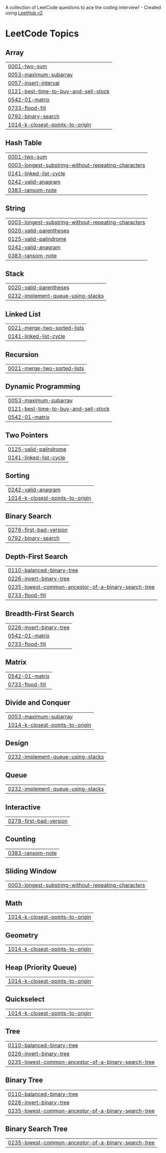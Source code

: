 A collection of LeetCode questions to ace the coding interview! - Created using [LeetHub v2](https://github.com/arunbhardwaj/LeetHub-2.0)
<!---LeetCode Topics Start-->
# LeetCode Topics
## Array
|  |
| ------- |
| [0001-two-sum](https://github.com/hanlyang0522/AlgoSelf/tree/master/0001-two-sum) |
| [0053-maximum-subarray](https://github.com/hanlyang0522/AlgoSelf/tree/master/0053-maximum-subarray) |
| [0057-insert-interval](https://github.com/hanlyang0522/AlgoSelf/tree/master/0057-insert-interval) |
| [0121-best-time-to-buy-and-sell-stock](https://github.com/hanlyang0522/AlgoSelf/tree/master/0121-best-time-to-buy-and-sell-stock) |
| [0542-01-matrix](https://github.com/hanlyang0522/AlgoSelf/tree/master/0542-01-matrix) |
| [0733-flood-fill](https://github.com/hanlyang0522/AlgoSelf/tree/master/0733-flood-fill) |
| [0792-binary-search](https://github.com/hanlyang0522/AlgoSelf/tree/master/0792-binary-search) |
| [1014-k-closest-points-to-origin](https://github.com/hanlyang0522/AlgoSelf/tree/master/1014-k-closest-points-to-origin) |
## Hash Table
|  |
| ------- |
| [0001-two-sum](https://github.com/hanlyang0522/AlgoSelf/tree/master/0001-two-sum) |
| [0003-longest-substring-without-repeating-characters](https://github.com/hanlyang0522/AlgoSelf/tree/master/0003-longest-substring-without-repeating-characters) |
| [0141-linked-list-cycle](https://github.com/hanlyang0522/AlgoSelf/tree/master/0141-linked-list-cycle) |
| [0242-valid-anagram](https://github.com/hanlyang0522/AlgoSelf/tree/master/0242-valid-anagram) |
| [0383-ransom-note](https://github.com/hanlyang0522/AlgoSelf/tree/master/0383-ransom-note) |
## String
|  |
| ------- |
| [0003-longest-substring-without-repeating-characters](https://github.com/hanlyang0522/AlgoSelf/tree/master/0003-longest-substring-without-repeating-characters) |
| [0020-valid-parentheses](https://github.com/hanlyang0522/AlgoSelf/tree/master/0020-valid-parentheses) |
| [0125-valid-palindrome](https://github.com/hanlyang0522/AlgoSelf/tree/master/0125-valid-palindrome) |
| [0242-valid-anagram](https://github.com/hanlyang0522/AlgoSelf/tree/master/0242-valid-anagram) |
| [0383-ransom-note](https://github.com/hanlyang0522/AlgoSelf/tree/master/0383-ransom-note) |
## Stack
|  |
| ------- |
| [0020-valid-parentheses](https://github.com/hanlyang0522/AlgoSelf/tree/master/0020-valid-parentheses) |
| [0232-implement-queue-using-stacks](https://github.com/hanlyang0522/AlgoSelf/tree/master/0232-implement-queue-using-stacks) |
## Linked List
|  |
| ------- |
| [0021-merge-two-sorted-lists](https://github.com/hanlyang0522/AlgoSelf/tree/master/0021-merge-two-sorted-lists) |
| [0141-linked-list-cycle](https://github.com/hanlyang0522/AlgoSelf/tree/master/0141-linked-list-cycle) |
## Recursion
|  |
| ------- |
| [0021-merge-two-sorted-lists](https://github.com/hanlyang0522/AlgoSelf/tree/master/0021-merge-two-sorted-lists) |
## Dynamic Programming
|  |
| ------- |
| [0053-maximum-subarray](https://github.com/hanlyang0522/AlgoSelf/tree/master/0053-maximum-subarray) |
| [0121-best-time-to-buy-and-sell-stock](https://github.com/hanlyang0522/AlgoSelf/tree/master/0121-best-time-to-buy-and-sell-stock) |
| [0542-01-matrix](https://github.com/hanlyang0522/AlgoSelf/tree/master/0542-01-matrix) |
## Two Pointers
|  |
| ------- |
| [0125-valid-palindrome](https://github.com/hanlyang0522/AlgoSelf/tree/master/0125-valid-palindrome) |
| [0141-linked-list-cycle](https://github.com/hanlyang0522/AlgoSelf/tree/master/0141-linked-list-cycle) |
## Sorting
|  |
| ------- |
| [0242-valid-anagram](https://github.com/hanlyang0522/AlgoSelf/tree/master/0242-valid-anagram) |
| [1014-k-closest-points-to-origin](https://github.com/hanlyang0522/AlgoSelf/tree/master/1014-k-closest-points-to-origin) |
## Binary Search
|  |
| ------- |
| [0278-first-bad-version](https://github.com/hanlyang0522/AlgoSelf/tree/master/0278-first-bad-version) |
| [0792-binary-search](https://github.com/hanlyang0522/AlgoSelf/tree/master/0792-binary-search) |
## Depth-First Search
|  |
| ------- |
| [0110-balanced-binary-tree](https://github.com/hanlyang0522/AlgoSelf/tree/master/0110-balanced-binary-tree) |
| [0226-invert-binary-tree](https://github.com/hanlyang0522/AlgoSelf/tree/master/0226-invert-binary-tree) |
| [0235-lowest-common-ancestor-of-a-binary-search-tree](https://github.com/hanlyang0522/AlgoSelf/tree/master/0235-lowest-common-ancestor-of-a-binary-search-tree) |
| [0733-flood-fill](https://github.com/hanlyang0522/AlgoSelf/tree/master/0733-flood-fill) |
## Breadth-First Search
|  |
| ------- |
| [0226-invert-binary-tree](https://github.com/hanlyang0522/AlgoSelf/tree/master/0226-invert-binary-tree) |
| [0542-01-matrix](https://github.com/hanlyang0522/AlgoSelf/tree/master/0542-01-matrix) |
| [0733-flood-fill](https://github.com/hanlyang0522/AlgoSelf/tree/master/0733-flood-fill) |
## Matrix
|  |
| ------- |
| [0542-01-matrix](https://github.com/hanlyang0522/AlgoSelf/tree/master/0542-01-matrix) |
| [0733-flood-fill](https://github.com/hanlyang0522/AlgoSelf/tree/master/0733-flood-fill) |
## Divide and Conquer
|  |
| ------- |
| [0053-maximum-subarray](https://github.com/hanlyang0522/AlgoSelf/tree/master/0053-maximum-subarray) |
| [1014-k-closest-points-to-origin](https://github.com/hanlyang0522/AlgoSelf/tree/master/1014-k-closest-points-to-origin) |
## Design
|  |
| ------- |
| [0232-implement-queue-using-stacks](https://github.com/hanlyang0522/AlgoSelf/tree/master/0232-implement-queue-using-stacks) |
## Queue
|  |
| ------- |
| [0232-implement-queue-using-stacks](https://github.com/hanlyang0522/AlgoSelf/tree/master/0232-implement-queue-using-stacks) |
## Interactive
|  |
| ------- |
| [0278-first-bad-version](https://github.com/hanlyang0522/AlgoSelf/tree/master/0278-first-bad-version) |
## Counting
|  |
| ------- |
| [0383-ransom-note](https://github.com/hanlyang0522/AlgoSelf/tree/master/0383-ransom-note) |
## Sliding Window
|  |
| ------- |
| [0003-longest-substring-without-repeating-characters](https://github.com/hanlyang0522/AlgoSelf/tree/master/0003-longest-substring-without-repeating-characters) |
## Math
|  |
| ------- |
| [1014-k-closest-points-to-origin](https://github.com/hanlyang0522/AlgoSelf/tree/master/1014-k-closest-points-to-origin) |
## Geometry
|  |
| ------- |
| [1014-k-closest-points-to-origin](https://github.com/hanlyang0522/AlgoSelf/tree/master/1014-k-closest-points-to-origin) |
## Heap (Priority Queue)
|  |
| ------- |
| [1014-k-closest-points-to-origin](https://github.com/hanlyang0522/AlgoSelf/tree/master/1014-k-closest-points-to-origin) |
## Quickselect
|  |
| ------- |
| [1014-k-closest-points-to-origin](https://github.com/hanlyang0522/AlgoSelf/tree/master/1014-k-closest-points-to-origin) |
## Tree
|  |
| ------- |
| [0110-balanced-binary-tree](https://github.com/hanlyang0522/AlgoSelf/tree/master/0110-balanced-binary-tree) |
| [0226-invert-binary-tree](https://github.com/hanlyang0522/AlgoSelf/tree/master/0226-invert-binary-tree) |
| [0235-lowest-common-ancestor-of-a-binary-search-tree](https://github.com/hanlyang0522/AlgoSelf/tree/master/0235-lowest-common-ancestor-of-a-binary-search-tree) |
## Binary Tree
|  |
| ------- |
| [0110-balanced-binary-tree](https://github.com/hanlyang0522/AlgoSelf/tree/master/0110-balanced-binary-tree) |
| [0226-invert-binary-tree](https://github.com/hanlyang0522/AlgoSelf/tree/master/0226-invert-binary-tree) |
| [0235-lowest-common-ancestor-of-a-binary-search-tree](https://github.com/hanlyang0522/AlgoSelf/tree/master/0235-lowest-common-ancestor-of-a-binary-search-tree) |
## Binary Search Tree
|  |
| ------- |
| [0235-lowest-common-ancestor-of-a-binary-search-tree](https://github.com/hanlyang0522/AlgoSelf/tree/master/0235-lowest-common-ancestor-of-a-binary-search-tree) |
<!---LeetCode Topics End-->